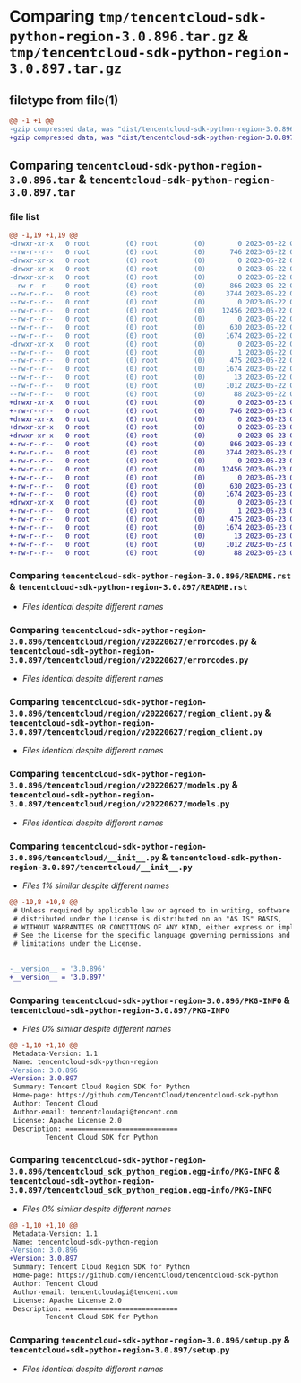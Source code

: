 # Comparing `tmp/tencentcloud-sdk-python-region-3.0.896.tar.gz` & `tmp/tencentcloud-sdk-python-region-3.0.897.tar.gz`

## filetype from file(1)

```diff
@@ -1 +1 @@
-gzip compressed data, was "dist/tencentcloud-sdk-python-region-3.0.896.tar", last modified: Mon May 22 00:29:58 2023, max compression
+gzip compressed data, was "dist/tencentcloud-sdk-python-region-3.0.897.tar", last modified: Tue May 23 02:29:02 2023, max compression
```

## Comparing `tencentcloud-sdk-python-region-3.0.896.tar` & `tencentcloud-sdk-python-region-3.0.897.tar`

### file list

```diff
@@ -1,19 +1,19 @@
-drwxr-xr-x   0 root         (0) root         (0)        0 2023-05-22 00:29:58.000000 tencentcloud-sdk-python-region-3.0.896/
--rw-r--r--   0 root         (0) root         (0)      746 2023-05-22 00:29:58.000000 tencentcloud-sdk-python-region-3.0.896/README.rst
-drwxr-xr-x   0 root         (0) root         (0)        0 2023-05-22 00:29:58.000000 tencentcloud-sdk-python-region-3.0.896/tencentcloud/
-drwxr-xr-x   0 root         (0) root         (0)        0 2023-05-22 00:29:58.000000 tencentcloud-sdk-python-region-3.0.896/tencentcloud/region/
-drwxr-xr-x   0 root         (0) root         (0)        0 2023-05-22 00:29:58.000000 tencentcloud-sdk-python-region-3.0.896/tencentcloud/region/v20220627/
--rw-r--r--   0 root         (0) root         (0)      866 2023-05-22 00:29:58.000000 tencentcloud-sdk-python-region-3.0.896/tencentcloud/region/v20220627/errorcodes.py
--rw-r--r--   0 root         (0) root         (0)     3744 2023-05-22 00:29:58.000000 tencentcloud-sdk-python-region-3.0.896/tencentcloud/region/v20220627/region_client.py
--rw-r--r--   0 root         (0) root         (0)        0 2023-05-22 00:29:58.000000 tencentcloud-sdk-python-region-3.0.896/tencentcloud/region/v20220627/__init__.py
--rw-r--r--   0 root         (0) root         (0)    12456 2023-05-22 00:29:58.000000 tencentcloud-sdk-python-region-3.0.896/tencentcloud/region/v20220627/models.py
--rw-r--r--   0 root         (0) root         (0)        0 2023-05-22 00:29:58.000000 tencentcloud-sdk-python-region-3.0.896/tencentcloud/region/__init__.py
--rw-r--r--   0 root         (0) root         (0)      630 2023-05-22 00:29:58.000000 tencentcloud-sdk-python-region-3.0.896/tencentcloud/__init__.py
--rw-r--r--   0 root         (0) root         (0)     1674 2023-05-22 00:29:58.000000 tencentcloud-sdk-python-region-3.0.896/PKG-INFO
-drwxr-xr-x   0 root         (0) root         (0)        0 2023-05-22 00:29:58.000000 tencentcloud-sdk-python-region-3.0.896/tencentcloud_sdk_python_region.egg-info/
--rw-r--r--   0 root         (0) root         (0)        1 2023-05-22 00:29:58.000000 tencentcloud-sdk-python-region-3.0.896/tencentcloud_sdk_python_region.egg-info/dependency_links.txt
--rw-r--r--   0 root         (0) root         (0)      475 2023-05-22 00:29:58.000000 tencentcloud-sdk-python-region-3.0.896/tencentcloud_sdk_python_region.egg-info/SOURCES.txt
--rw-r--r--   0 root         (0) root         (0)     1674 2023-05-22 00:29:58.000000 tencentcloud-sdk-python-region-3.0.896/tencentcloud_sdk_python_region.egg-info/PKG-INFO
--rw-r--r--   0 root         (0) root         (0)       13 2023-05-22 00:29:58.000000 tencentcloud-sdk-python-region-3.0.896/tencentcloud_sdk_python_region.egg-info/top_level.txt
--rw-r--r--   0 root         (0) root         (0)     1012 2023-05-22 00:29:58.000000 tencentcloud-sdk-python-region-3.0.896/setup.py
--rw-r--r--   0 root         (0) root         (0)       88 2023-05-22 00:29:58.000000 tencentcloud-sdk-python-region-3.0.896/setup.cfg
+drwxr-xr-x   0 root         (0) root         (0)        0 2023-05-23 02:29:02.000000 tencentcloud-sdk-python-region-3.0.897/
+-rw-r--r--   0 root         (0) root         (0)      746 2023-05-23 02:29:02.000000 tencentcloud-sdk-python-region-3.0.897/README.rst
+drwxr-xr-x   0 root         (0) root         (0)        0 2023-05-23 02:29:02.000000 tencentcloud-sdk-python-region-3.0.897/tencentcloud/
+drwxr-xr-x   0 root         (0) root         (0)        0 2023-05-23 02:29:02.000000 tencentcloud-sdk-python-region-3.0.897/tencentcloud/region/
+drwxr-xr-x   0 root         (0) root         (0)        0 2023-05-23 02:29:02.000000 tencentcloud-sdk-python-region-3.0.897/tencentcloud/region/v20220627/
+-rw-r--r--   0 root         (0) root         (0)      866 2023-05-23 02:29:02.000000 tencentcloud-sdk-python-region-3.0.897/tencentcloud/region/v20220627/errorcodes.py
+-rw-r--r--   0 root         (0) root         (0)     3744 2023-05-23 02:29:02.000000 tencentcloud-sdk-python-region-3.0.897/tencentcloud/region/v20220627/region_client.py
+-rw-r--r--   0 root         (0) root         (0)        0 2023-05-23 02:29:02.000000 tencentcloud-sdk-python-region-3.0.897/tencentcloud/region/v20220627/__init__.py
+-rw-r--r--   0 root         (0) root         (0)    12456 2023-05-23 02:29:02.000000 tencentcloud-sdk-python-region-3.0.897/tencentcloud/region/v20220627/models.py
+-rw-r--r--   0 root         (0) root         (0)        0 2023-05-23 02:29:02.000000 tencentcloud-sdk-python-region-3.0.897/tencentcloud/region/__init__.py
+-rw-r--r--   0 root         (0) root         (0)      630 2023-05-23 02:29:02.000000 tencentcloud-sdk-python-region-3.0.897/tencentcloud/__init__.py
+-rw-r--r--   0 root         (0) root         (0)     1674 2023-05-23 02:29:02.000000 tencentcloud-sdk-python-region-3.0.897/PKG-INFO
+drwxr-xr-x   0 root         (0) root         (0)        0 2023-05-23 02:29:02.000000 tencentcloud-sdk-python-region-3.0.897/tencentcloud_sdk_python_region.egg-info/
+-rw-r--r--   0 root         (0) root         (0)        1 2023-05-23 02:29:02.000000 tencentcloud-sdk-python-region-3.0.897/tencentcloud_sdk_python_region.egg-info/dependency_links.txt
+-rw-r--r--   0 root         (0) root         (0)      475 2023-05-23 02:29:02.000000 tencentcloud-sdk-python-region-3.0.897/tencentcloud_sdk_python_region.egg-info/SOURCES.txt
+-rw-r--r--   0 root         (0) root         (0)     1674 2023-05-23 02:29:02.000000 tencentcloud-sdk-python-region-3.0.897/tencentcloud_sdk_python_region.egg-info/PKG-INFO
+-rw-r--r--   0 root         (0) root         (0)       13 2023-05-23 02:29:02.000000 tencentcloud-sdk-python-region-3.0.897/tencentcloud_sdk_python_region.egg-info/top_level.txt
+-rw-r--r--   0 root         (0) root         (0)     1012 2023-05-23 02:29:02.000000 tencentcloud-sdk-python-region-3.0.897/setup.py
+-rw-r--r--   0 root         (0) root         (0)       88 2023-05-23 02:29:02.000000 tencentcloud-sdk-python-region-3.0.897/setup.cfg
```

### Comparing `tencentcloud-sdk-python-region-3.0.896/README.rst` & `tencentcloud-sdk-python-region-3.0.897/README.rst`

 * *Files identical despite different names*

### Comparing `tencentcloud-sdk-python-region-3.0.896/tencentcloud/region/v20220627/errorcodes.py` & `tencentcloud-sdk-python-region-3.0.897/tencentcloud/region/v20220627/errorcodes.py`

 * *Files identical despite different names*

### Comparing `tencentcloud-sdk-python-region-3.0.896/tencentcloud/region/v20220627/region_client.py` & `tencentcloud-sdk-python-region-3.0.897/tencentcloud/region/v20220627/region_client.py`

 * *Files identical despite different names*

### Comparing `tencentcloud-sdk-python-region-3.0.896/tencentcloud/region/v20220627/models.py` & `tencentcloud-sdk-python-region-3.0.897/tencentcloud/region/v20220627/models.py`

 * *Files identical despite different names*

### Comparing `tencentcloud-sdk-python-region-3.0.896/tencentcloud/__init__.py` & `tencentcloud-sdk-python-region-3.0.897/tencentcloud/__init__.py`

 * *Files 1% similar despite different names*

```diff
@@ -10,8 +10,8 @@
 # Unless required by applicable law or agreed to in writing, software
 # distributed under the License is distributed on an "AS IS" BASIS,
 # WITHOUT WARRANTIES OR CONDITIONS OF ANY KIND, either express or implied.
 # See the License for the specific language governing permissions and
 # limitations under the License.
 
 
-__version__ = '3.0.896'
+__version__ = '3.0.897'
```

### Comparing `tencentcloud-sdk-python-region-3.0.896/PKG-INFO` & `tencentcloud-sdk-python-region-3.0.897/PKG-INFO`

 * *Files 0% similar despite different names*

```diff
@@ -1,10 +1,10 @@
 Metadata-Version: 1.1
 Name: tencentcloud-sdk-python-region
-Version: 3.0.896
+Version: 3.0.897
 Summary: Tencent Cloud Region SDK for Python
 Home-page: https://github.com/TencentCloud/tencentcloud-sdk-python
 Author: Tencent Cloud
 Author-email: tencentcloudapi@tencent.com
 License: Apache License 2.0
 Description: ============================
         Tencent Cloud SDK for Python
```

### Comparing `tencentcloud-sdk-python-region-3.0.896/tencentcloud_sdk_python_region.egg-info/PKG-INFO` & `tencentcloud-sdk-python-region-3.0.897/tencentcloud_sdk_python_region.egg-info/PKG-INFO`

 * *Files 0% similar despite different names*

```diff
@@ -1,10 +1,10 @@
 Metadata-Version: 1.1
 Name: tencentcloud-sdk-python-region
-Version: 3.0.896
+Version: 3.0.897
 Summary: Tencent Cloud Region SDK for Python
 Home-page: https://github.com/TencentCloud/tencentcloud-sdk-python
 Author: Tencent Cloud
 Author-email: tencentcloudapi@tencent.com
 License: Apache License 2.0
 Description: ============================
         Tencent Cloud SDK for Python
```

### Comparing `tencentcloud-sdk-python-region-3.0.896/setup.py` & `tencentcloud-sdk-python-region-3.0.897/setup.py`

 * *Files identical despite different names*

